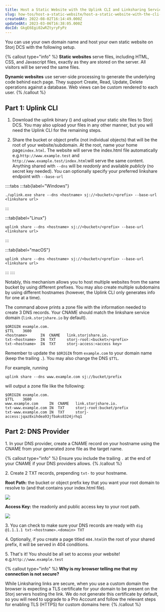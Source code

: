 ```yaml
---
title: Host a Static Website with the Uplink CLI and Linksharing Service
slug: how-tos/host-a-static-website/host-a-static-website-with-the-cli-and-linksharing-service
createdAt: 2022-08-02T16:14:49.000Z
updatedAt: 2023-03-06T16:38:05.000Z
docId: GkgE6Egi02wRZtyryFyPz
---
```


You can use your own domain name and host your own static website on Storj DCS with the following setup.

{% callout type="info"  %} 
**Static websites** serve files, including HTML, CSS, and Javascript files, exactly as they are stored on the server. All visitors will be served the same files.

**Dynamic websites** use server-side processing to generate the underlying code behind each page. They support Create, Read, Update, Delete operations against a database. Web views can be custom rendered to each user.
{% /callout %}

## Part 1: Uplink CLI

1.  Download the uplink binary ([](docId\:h3RyJymEIi4gf2S9wVJg8)) and upload your static site files to Storj DCS. You may also upload your files in any other manner, but you will need the Uplink CLI for the remaining steps.

2.  Share the bucket or object prefix (not individual objects) that will be the root of your website/subdomain. At the root, name your home page`index.html`. The website will serve the index.html file automatically  e.g.`http://www.example.test` and `http://www.example.test/index.html`will serve the same content. Anything shared with `--dns` will be *readonly* and available *publicly* (no secret key needed). You can optionally specify your preferred linkshare endpoint with `--base-url`

::::tabs
:::tab{label="Windows"}
```Text
./uplink.exe share --dns <hostname> sj://<bucket>/<prefix> --base-url <linkshare url>
```
:::

:::tab{label="Linux"}
```Text
uplink share --dns <hostname> sj://<bucket>/<prefix> --base-url <linkshare url>
```
:::

:::tab{label="macOS"}
```Text
uplink share --dns <hostname> sj://<bucket>/<prefix> --base-url <linkshare url>
```
:::
::::

Notably, this mechanism allows you to host multiple websites from the same bucket by using different prefixes. You may also create multiple subdomains by using different hostnames (however, the Uplink CLI only generates info for one at a time).

The command above prints a zone file with the information needed to create 3 DNS records. Your CNAME should match the linkshare service domain (`link.storjshare.io` by default).

```Text
$ORIGIN example.com.
$TTL    3600
<hostname>    	IN	CNAME	link.storjshare.io.
txt-<hostname> 	IN	TXT  	storj-root:<bucket>/<prefix>
txt-<hostname> 	IN	TXT  	storj-access:<access key>
```

Remember to update the `$ORIGIN` from `example.com` to your domain name (keep the trailing `.`). You may also change the DNS `$TTL`.

For example, running

```Text
uplink share --dns www.example.com sj://bucket/prefix
```

&#x20; will output a zone file like the following:

```Text
$ORIGIN example.com.
$TTL    3600
www.example.com    	IN	CNAME	link.storjshare.io.
txt-www.example.com	IN	TXT  	storj-root:bucket/prefix
txt-www.example.com	IN	TXT  	storj-access:jqaz8xihdea93jfbaks8324jrhq1
```

## Part 2: DNS Provider

1\. In your DNS provider, create a CNAME record on your hostname using the CNAME from your generated zone file as the target name.

{% callout type="info"  %} 
Ensure you include the trailing `.` at the end of your CNAME if your DNS providers allows.
{% /callout %}

2\. Create 2 TXT records, prepending `txt-` to your hostname.

**Root Path:** the bucket or object prefix key that you want your root domain to resolve to (and that contains your index.html file).

![](https://archbee-image-uploads.s3.amazonaws.com/kv3plx2xmXcUGcVl4Lttj/6lBTvetkB98edSAjvyB_q_root.png)

&#x20;**Access Key:** the readonly and public access key to your root path.

![](https://archbee-image-uploads.s3.amazonaws.com/kv3plx2xmXcUGcVl4Lttj/jYrqviRrJEWf_dUioa0TE_access.png)

3\. You can check to make sure your DNS records are ready with `dig @1.1.1.1 txt-<hostname>.<domain> TXT`

4\. Optionally, if you create a page titled `404.html`in the root of your shared prefix, it will be served in 404 conditions.

5\. That's it! You should be all set to access your website! e.g.`http://www.example.test`

{% callout type="info"  %} 
**Why is my browser telling me that my connection is not secure?**

While Linksharing links are secure, when you use a custom domain the browser is expecting a TLS certificate for your domain to be present on the Storj servers hosting the link. We do not generate this certificate by default, so you will need to upgrade to a Pro Account and follow the relevant steps for enabling TLS (HTTPS) for custom domains here: [](docId\:RI4zz1sLvVEZ4ZcZbuT7l)&#x20;
{% /callout %}




